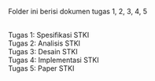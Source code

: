 Folder ini berisi dokumen tugas 1, 2, 3, 4, 5 </br> </br>

Tugas 1: Spesifikasi STKI </br>
Tugas 2: Analisis STKI </br>
Tugas 3: Desain STKI </br>
Tugas 4: Implementasi STKI </br>
Tugas 5: Paper STKI </br>
